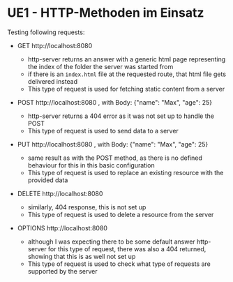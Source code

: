 # UE1 - HTTP-Methoden im Einsatz

Testing following requests:

- GET http://localhost:8080

    - http-server returns an answer with a generic html page representing the index of the folder the server was started from
    - if there is an `index.html` file at the requested route, that html file gets delivered instead
    - This type of request is used for fetching static content from a server

- POST http://localhost:8080 , with Body: {"name": "Max", "age": 25}

    - http-server returns a 404 error as it was not set up to handle the POST 
    - This type of request is used to send data to a server

- PUT http://localhost:8080 , with Body: {"name": "Max", "age": 25}

    - same result as with the POST method, as there is no defined behaviour for this in this basic configuration
    - This type of request is used to replace an existing resource with the provided data

- DELETE http://localhost:8080 

    - similarly, 404 response, this is not set up
    - This type of request is used to delete a resource from the server

- OPTIONS http://localhost:8080 

    - although I was expecting there to be some default answer http-server for this type of request, there was also a 404 returned, showing that this is as well not set up
    - This type of request is used to check what type of requests are supported by the server
